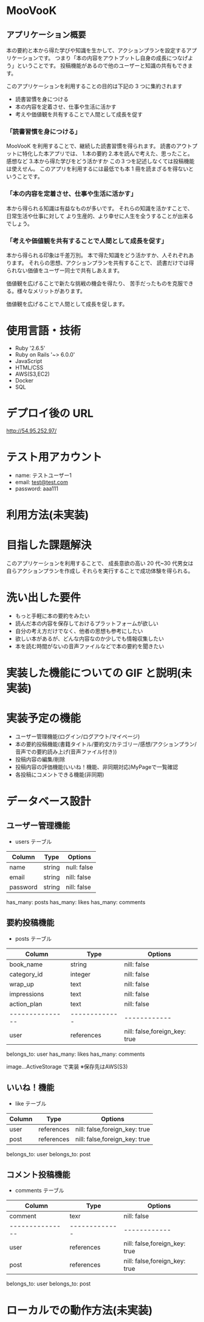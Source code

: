 # MooVooK

## アプリケーション概要

本の要約と本から得た学びや知識を生かして、アクションプランを設定するアプリケーションです。
つまり「本の内容をアウトプットし自身の成長につなげよう」ということです。
投稿機能があるので他のユーザーと知識の共有もできます。

このアプリケーションを利用することの目的は下記の 3 つに集約されます

- 読書習慣を身につける
- 本の内容を定着させ、仕事や生活に活かす
- 考えや価値観を共有することで人間として成長を促す

### 「読書習慣を身につける」

MooVooK を利用することで、継続した読書習慣を得られます。
読書のアウトプットに特化した本アプリでは、 1.本の要約 2.本を読んで考えた、思ったこと。感想など 3.本から得た学びをどう活かすか
この３つを記述しなくては投稿機能は使えせん。
このアプリを利用するには最低でも本 1 冊を読まざるを得ないということです。

### 「本の内容を定着させ、仕事や生活に活かす」

本から得られる知識は有益なものが多いです。
それらの知識を活かすことで、日常生活や仕事に対して
より生産的、より幸せに人生を全うすることが出来るでしょう。

### 「考えや価値観を共有することで人間として成長を促す」

本から得られる印象は千差万別。
本で得た知識をどう活かすか、人それぞれあります。
それらの思想、アクションプランを共有することで、
読書だけでは得られない価値をユーザー同士で共有しあえます。

価値観を広げることで新たな挑戦の機会を得たり、
苦手だったものを克服できる。様々なメリットがあります。

価値観を広げることで人間として成長を促します。

# 使用言語・技術

- Ruby '2.6.5'
- Ruby on Rails '~> 6.0.0'
- JavaScript
- HTML/CSS
- AWS(S3,EC2)
- Docker
- SQL


# デプロイ後の URL

http://54.95.252.97/

# テスト用アカウント

- name: テストユーザー1
- email: test@test.com
- password: aaa111

# 利用方法(未実装)

# 目指した課題解決

このアプリケーションを利用することで、
成長意欲の高い 20 代~30 代男女は自らアクションプランを作成し
それらを実行することで成功体験を得られる。

# 洗い出した要件

- もっと手軽に本の要約をみたい
- 読んだ本の内容を保存しておけるプラットフォームが欲しい
- 自分の考え方だけでなく、他者の思想も参考にしたい
- 欲しい本があるが、どんな内容なのか少しでも情報収集したい
- 本を読む時間がないの音声ファイルなどで本の要約を聞きたい

# 実装した機能についての GIF と説明(未実装)

# 実装予定の機能

- ユーザー管理機能(ログイン/ログアウト/マイページ)
- 本の要約投稿機能(書籍タイトル/要約文/カテゴリー/感想/アクションプラン/音声での要約読み上げ(音声ファイル付き))
- 投稿内容の編集/削除
- 投稿内容の評価機能(いいね！機能、非同期対応)MyPageで一覧確認
- 各投稿にコメントできる機能(非同期)

# データベース設計

## ユーザー管理機能

- users テーブル

| Column   | Type   | Options     |
| -------- | ------ | ----------- |
| name     | string | null: false |
| email    | string | nill: false |
| password | string | nill: false |

has_many: posts
has_many: likes
has_many: comments

## 要約投稿機能

- posts テーブル

| Column          | Type          | Options                       |
| --------------- | ------------- | ----------------------------- |
| book_name       | string        | nill: false                   |
| category_id     | integer       | nill: false                   |
| wrap_up         | text          | nill: false                   |
| impressions     | text          | nill: false                   |
| action_plan     | text          | nill: false                   |
| --------------- | ------------- | ------------                  |
| user            | references    | nill: false,foreign_key: true |

belongs_to: user
has_many: likes
has_many: comments

image...ActiveStorage で実装
※保存先はAWS(S3)

## いいね！機能

- like テーブル

| Column | Type       | Options                       |
| ------ | ---------- | ----------------------------- |
| user   | references | nill: false,foreign_key: true |
| post   | references | nill: false,foreign_key: true |

belongs_to: user
belongs_to: post

## コメント投稿機能

- comments テーブル

| Column          | Type          | Options                       |
| --------------- | ------------- | ----------------------------- |
| comment         | texr          | nill: false                   |
| --------------- | ------------- | ------------                  |
| user            | references    | nill: false,foreign_key: true |
| post            | references    | nill: false,foreign_key: true |

belongs_to: user
belongs_to: post

# ローカルでの動作方法(未実装)
